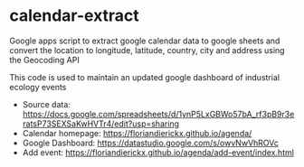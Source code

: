# calendar-extract
Google apps script to extract google calendar data to google sheets and convert the location to longitude, latitude, country, city and address using the Geocoding API

This code is used to maintain an updated google dashboard of industrial ecology events

- Source data: https://docs.google.com/spreadsheets/d/1ynP5LxGBWo57bA_rf3pB9r3eratsP73SEXSaKwHVTr4/edit?usp=sharing
- Calendar homepage: https://floriandierickx.github.io/agenda/
- Google Dashboard: https://datastudio.google.com/s/owvNwVhROVc
- Add event: https://floriandierickx.github.io/agenda/add-event/index.html

